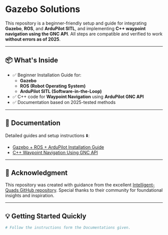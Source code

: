 # Gazebo Solutions

This repository is a beginner-friendly setup and guide for integrating **Gazebo**, **ROS**, and **ArduPilot SITL**, and implementing **C++ waypoint navigation using the GNC API**. All steps are compatible and verified to work **without errors as of 2025**.

---

## 📦 What's Inside

- ✅ Beginner Installation Guide for:
  - **Gazebo**
  - **ROS (Robot Operating System)**
  - **ArduPilot SITL (Software-in-the-Loop)**
- ✅ C++ code for **Waypoint Navigation** using **ArduPilot GNC API**
- ✅ Documentation based on 2025-tested methods

---

## 📁 Documentation

Detailed guides and setup instructions ⬇️:

- [Gazebo + ROS + ArduPilot Installation Guide](docs/Gazebo_with_Ros_and_ArduPilot_SITL_Guide.md)
- [C++ Waypoint Navigation Using GNC API](docs/GNC.md)

---

## 🙏 Acknowledgment

This repository was created with guidance from the excellent [Intelligent-Quads GitHub repository]([https://github.com/Intelligent-Quads](https://github.com/Intelligent-Quads/iq_tutorials/tree/master)). Special thanks to their community for foundational insights and inspiration.

---

## 💡 Getting Started Quickly

```bash
# Follow the instructions form the Documentations given.

